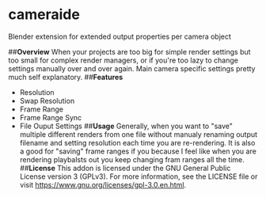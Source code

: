 # cameraide
Blender extension for extended output properties per camera object

##**Overview**
When your projects are too big for simple render settings but too small for complex render managers, or if you're too lazy to change settings manually over and over again. Main camera specific settings pretty much self explanatory.
##**Features**
- Resolution
- Swap Resolution
- Frame Range
- Frame Range Sync
- File Ouput Settings
##**Usage**
Generally, when you want to "save" multiple different renders from one file without manualy renaming output filename and setting resolution each time you are re-rendering.
It is also a good for "saving" frame ranges if you because I feel like when you are rendering playbalsts out you keep changing fram ranges all the time.
##**License**
This addon is licensed under the GNU General Public License version 3 (GPLv3).
For more information, see the LICENSE file or visit https://www.gnu.org/licenses/gpl-3.0.en.html.
